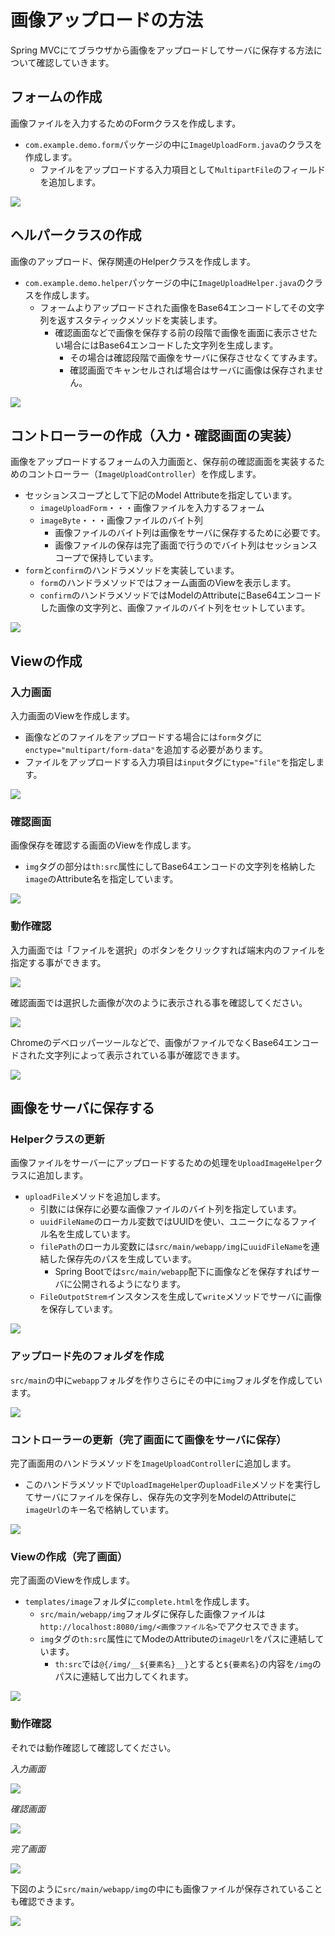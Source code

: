 # 画像アップロードの方法

Spring MVCにてブラウザから画像をアップロードしてサーバに保存する方法について確認していきます。

## フォームの作成

画像ファイルを入力するためのFormクラスを作成します。
- `com.example.demo.form`パッケージの中に`ImageUploadForm.java`のクラスを作成します。
  - ファイルをアップロードする入力項目として`MultipartFile`のフィールドを追加します。

![](https://www.image-pit.com/sboot-text/img/image-upload-01.png)

## ヘルパークラスの作成

画像のアップロード、保存関連のHelperクラスを作成します。
- `com.example.demo.helper`パッケージの中に`ImageUploadHelper.java`のクラスを作成します。
  - フォームよりアップロードされた画像をBase64エンコードしてその文字列を返すスタティックメソッドを実装します。
    - 確認画面などで画像を保存する前の段階で画像を画面に表示させたい場合にはBase64エンコードした文字列を生成します。
      - その場合は確認段階で画像をサーバに保存させなくてすみます。
      - 確認画面でキャンセルされば場合はサーバに画像は保存されません。

![](https://www.image-pit.com/sboot-text/img/image-upload-02.png)

## コントローラーの作成（入力・確認画面の実装）

画像をアップロードするフォームの入力画面と、保存前の確認画面を実装するためのコントローラー（`ImageUploadController`）を作成します。
- セッションスコープとして下記のModel Attributeを指定しています。
  - `imageUploadForm`・・・画像ファイルを入力するフォーム
  - `imageByte`・・・画像ファイルのバイト列
    - 画像ファイルのバイト列は画像をサーバに保存するために必要です。
    - 画像ファイルの保存は完了画面で行うのでバイト列はセッションスコープで保持しています。
- `form`と`confirm`のハンドラメソッドを実装しています。
  - `form`のハンドラメソッドではフォーム画面のViewを表示します。
  - `confirm`のハンドラメソッドではModelのAttributeにBase64エンコードした画像の文字列と、画像ファイルのバイト列をセットしています。

![](https://www.image-pit.com/sboot-text/img/image-upload-03.png)

## Viewの作成

### 入力画面

入力画面のViewを作成します。
- 画像などのファイルをアップロードする場合には`form`タグに`enctype="multipart/form-data"`を追加する必要があります。
- ファイルをアップロードする入力項目は`input`タグに`type="file"`を指定します。

![](https://www.image-pit.com/sboot-text/img/image-upload-04.png)


### 確認画面

画像保存を確認する画面のViewを作成します。
- `img`タグの部分は`th:src`属性にしてBase64エンコードの文字列を格納した`image`のAttribute名を指定しています。

![](https://www.image-pit.com/sboot-text/img/image-upload-05.png)

### 動作確認

入力画面では「ファイルを選択」のボタンをクリックすれば端末内のファイルを指定する事ができます。

![](https://www.image-pit.com/sboot-text/img/image-upload-11.png)

確認画面では選択した画像が次のように表示される事を確認してください。

![](https://www.image-pit.com/sboot-text/img/image-upload-12.png)

Chromeのデベロッパーツールなどで、画像がファイルでなくBase64エンコードされた文字列によって表示されている事が確認できます。

![](https://www.image-pit.com/sboot-text/img/image-upload-14.png)

## 画像をサーバに保存する

### Helperクラスの更新

画像ファイルをサーバーにアップロードするための処理を`UploadImageHelper`クラスに追加します。
- `uploadFile`メソッドを追加します。
  - 引数には保存に必要な画像ファイルのバイト列を指定しています。
  - `uuidFileName`のローカル変数ではUUIDを使い、ユニークになるファイル名を生成しています。
  - `filePath`のローカル変数には`src/main/webapp/img`に`uuidFileName`を連結した保存先のパスを生成しています。
    - Spring Bootでは`src/main/webapp`配下に画像などを保存すればサーバに公開されるようになります。
  - `FileOutpotStrem`インスタンスを生成して`write`メソッドでサーバに画像を保存しています。

![](https://www.image-pit.com/sboot-text/img/image-upload-08.png)

### アップロード先のフォルダを作成

`src/main`の中に`webapp`フォルダを作りさらにその中に`img`フォルダを作成しています。

![](https://www.image-pit.com/sboot-text/img/image-upload-09.png)

### コントローラーの更新（完了画面にて画像をサーバに保存）

完了画面用のハンドラメソッドを`ImageUploadController`に追加します。
- このハンドラメソッドで`UploadImageHelper`の`uploadFile`メソッドを実行してサーバにファイルを保存し、保存先の文字列をModelのAttributeに`imageUrl`のキー名で格納しています。

![](https://www.image-pit.com/sboot-text/img/image-upload-06.png)

### Viewの作成（完了画面）

完了画面のViewを作成します。
- `templates/image`フォルダに`complete.html`を作成します。
  - `src/main/webapp/img`フォルダに保存した画像ファイルは`http://localhost:8080/img/<画像ファイル名>`でアクセスできます。
  - `img`タグの`th:src`属性にてModeのAttributeの`imageUrl`をパスに連結しています。
    - `th:src`では`@{/img/__${要素名}__}`とすると`${要素名}`の内容を`/img`のパスに連結して出力してくれます。

![](https://www.image-pit.com/sboot-text/img/image-upload-10.png)

### 動作確認

それでは動作確認して確認してください。

_入力画面_

![](https://www.image-pit.com/sboot-text/img/image-upload-11.png)

_確認画面_

![](https://www.image-pit.com/sboot-text/img/image-upload-12.png)

_完了画面_

![](https://www.image-pit.com/sboot-text/img/image-upload-13.png)

下図のように`src/main/webapp/img`の中にも画像ファイルが保存されていることも確認できます。

![](https://www.image-pit.com/sboot-text/img/image-upload-15.png)